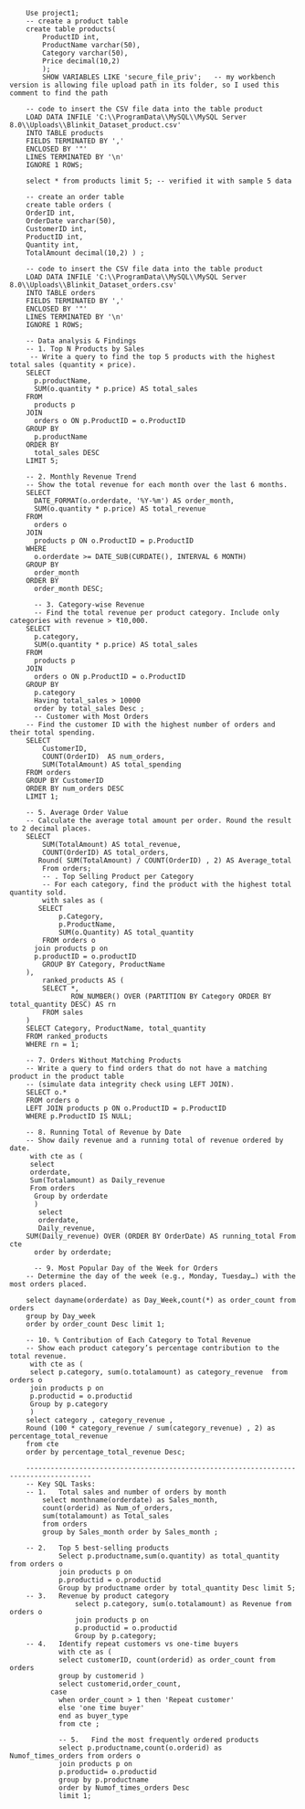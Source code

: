 		Use project1;
		-- create a product table 
		create table products(
			ProductID int,
			ProductName varchar(50),
			Category varchar(50),
			Price decimal(10,2)
			);
			SHOW VARIABLES LIKE 'secure_file_priv';   -- my workbench version is allowing file upload path in its folder, so I used this comment to find the path 

		-- code to insert the CSV file data into the table product
		LOAD DATA INFILE 'C:\\ProgramData\\MySQL\\MySQL Server 8.0\\Uploads\\Blinkit_Dataset_product.csv'
		INTO TABLE products
		FIELDS TERMINATED BY ',' 
		ENCLOSED BY '"'
		LINES TERMINATED BY '\n'
		IGNORE 1 ROWS;

		select * from products limit 5; -- verified it with sample 5 data

		-- create an order table 
		create table orders (
		OrderID int,
		OrderDate varchar(50),
		CustomerID int,
		ProductID int,
		Quantity int,
		TotalAmount decimal(10,2) ) ;

		-- code to insert the CSV file data into the table product
		LOAD DATA INFILE 'C:\\ProgramData\\MySQL\\MySQL Server 8.0\\Uploads\\Blinkit_Dataset_orders.csv'
		INTO TABLE orders
		FIELDS TERMINATED BY ',' 
		ENCLOSED BY '"'
		LINES TERMINATED BY '\n'
		IGNORE 1 ROWS;

		-- Data analysis & Findings
		-- 1. Top N Products by Sales
		 -- Write a query to find the top 5 products with the highest total sales (quantity × price). 
		SELECT 
		  p.productName,
		  SUM(o.quantity * p.price) AS total_sales
		FROM 
		  products p
		JOIN 
		  orders o ON p.ProductID = o.ProductID
		GROUP BY 
		  p.productName
		ORDER BY 
		  total_sales DESC
		LIMIT 5;

		-- 2. Monthly Revenue Trend
		-- Show the total revenue for each month over the last 6 months.
		SELECT 
		  DATE_FORMAT(o.orderdate, '%Y-%m') AS order_month,
		  SUM(o.quantity * p.price) AS total_revenue
		FROM 
		  orders o
		JOIN 
		  products p ON o.ProductID = p.ProductID
		WHERE 
		  o.orderdate >= DATE_SUB(CURDATE(), INTERVAL 6 MONTH)
		GROUP BY 
		  order_month
		ORDER BY 
		  order_month DESC;
		  
		  -- 3. Category-wise Revenue
		  -- Find the total revenue per product category. Include only categories with revenue > ₹10,000.
		SELECT 
		  p.category,
		  SUM(o.quantity * p.price) AS total_sales
		FROM 
		  products p
		JOIN 
		  orders o ON p.ProductID = o.ProductID
		GROUP BY 
		  p.category
		  Having total_sales > 10000
		  order by total_sales Desc ;
		  -- Customer with Most Orders
		-- Find the customer ID with the highest number of orders and their total spending.
		SELECT
			CustomerID,
			COUNT(OrderID)  AS num_orders,
			SUM(TotalAmount) AS total_spending
		FROM orders
		GROUP BY CustomerID
		ORDER BY num_orders DESC        
		LIMIT 1;                        

		-- 5. Average Order Value
		-- Calculate the average total amount per order. Round the result to 2 decimal places.
		SELECT
			SUM(TotalAmount) AS total_revenue,
			COUNT(OrderID) AS total_orders,
		   Round( SUM(TotalAmount) / COUNT(OrderID) , 2) AS Average_total 
			From orders;
			-- . Top Selling Product per Category 
			-- For each category, find the product with the highest total quantity sold.
			with sales as ( 
		   SELECT
				p.Category,
				p.ProductName,
				SUM(o.Quantity) AS total_quantity
			FROM orders o
		  join products p on
		  p.productID = o.productID
			GROUP BY Category, ProductName
		),
			ranked_products AS (
			SELECT *,
				   ROW_NUMBER() OVER (PARTITION BY Category ORDER BY total_quantity DESC) AS rn
			FROM sales
		)
		SELECT Category, ProductName, total_quantity
		FROM ranked_products
		WHERE rn = 1;
		   
		-- 7. Orders Without Matching Products
		-- Write a query to find orders that do not have a matching product in the product table 
		-- (simulate data integrity check using LEFT JOIN).
		SELECT o.*
		FROM orders o
		LEFT JOIN products p ON o.ProductID = p.ProductID
		WHERE p.ProductID IS NULL;

		-- 8. Running Total of Revenue by Date
		-- Show daily revenue and a running total of revenue ordered by date.
		 with cte as ( 
		 select
		 orderdate, 
		 Sum(Totalamount) as Daily_revenue
		 From orders 
		  Group by orderdate 
		  )
		   select 
		   orderdate,
		   Daily_revenue,
		SUM(Daily_revenue) OVER (ORDER BY OrderDate) AS running_total From cte 
		  order by orderdate;
		  
		  -- 9. Most Popular Day of the Week for Orders
		-- Determine the day of the week (e.g., Monday, Tuesday…) with the most orders placed.

		select dayname(orderdate) as Day_Week,count(*) as order_count from orders 
		group by Day_week 
		order by order_count Desc limit 1;

		-- 10. % Contribution of Each Category to Total Revenue
		-- Show each product category’s percentage contribution to the total revenue.
		 with cte as (
		 select p.category, sum(o.totalamount) as category_revenue  from orders o
		 join products p on 
		 p.productid = o.productid
		 Group by p.category 
		 ) 
		select category , category_revenue ,
		Round (100 * category_revenue / sum(category_revenue) , 2) as percentage_total_revenue
		from cte 
		order by percentage_total_revenue Desc;

		--------------------------------------------------------------------------------------
		-- Key SQL Tasks:
		-- 1.	Total sales and number of orders by month
			select monthname(orderdate) as Sales_month,
			count(orderid) as Num_of_orders,
			sum(totalamount) as Total_sales 
			from orders
			group by Sales_month order by Sales_month ;
			
		-- 2.	Top 5 best-selling products
				Select p.productname,sum(o.quantity) as total_quantity from orders o
				join products p on 
				p.productid = o.productid
				Group by productname order by total_quantity Desc limit 5;
		-- 3.	Revenue by product category
					select p.category, sum(o.totalamount) as Revenue from orders o
					join products p on 
					p.productid = o.productid
					Group by p.category;
		-- 4.	Identify repeat customers vs one-time buyers
				with cte as ( 
				select customerID, count(orderid) as order_count from orders 
				group by customerid )
				select customerid,order_count, 
			  case 
				when order_count > 1 then 'Repeat customer'
				else 'one time buyer' 
				end as buyer_type  
				from cte ;
				
				-- 5.	Find the most frequently ordered products
				select p.productname,count(o.orderid) as Numof_times_orders from orders o 
				join products p on 
				p.productid= o.productid 
				group by p.productname 
				order by Numof_times_orders Desc
				limit 1;
